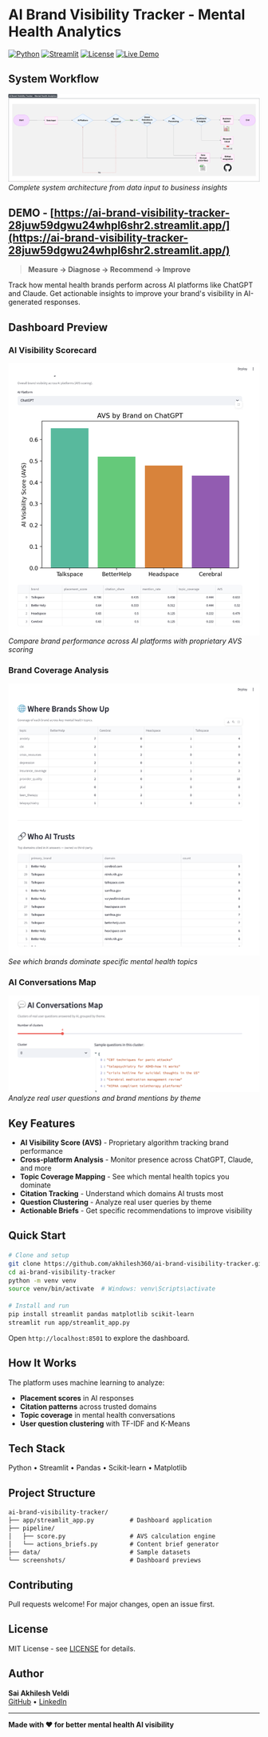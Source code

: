 # AI Brand Visibility Tracker - Mental Health Analytics

[![Python](https://img.shields.io/badge/Python-3.8+-blue.svg)](https://www.python.org/downloads/)
[![Streamlit](https://img.shields.io/badge/Streamlit-1.28+-red.svg)](https://streamlit.io/)
[![License](https://img.shields.io/badge/License-MIT-green.svg)](LICENSE)
[![Live Demo](https://img.shields.io/badge/Live%20Demo-Streamlit-FF4B4B.svg)](https://ai-brand-visibility-tracker-28juw59dgwu24whpl6shr2.streamlit.app/)

## System Workflow

![AI Brand Visibility Tracker Workflow](images/workflow-diagram.png)
*Complete system architecture from data input to business insights*

## DEMO - **[https://ai-brand-visibility-tracker-28juw59dgwu24whpl6shr2.streamlit.app/](https://ai-brand-visibility-tracker-28juw59dgwu24whpl6shr2.streamlit.app/)**

> **Measure → Diagnose → Recommend → Improve**

Track how mental health brands perform across AI platforms like ChatGPT and Claude. Get actionable insights to improve your brand's visibility in AI-generated responses.

## Dashboard Preview

### AI Visibility Scorecard
![Visibility Scorecard](screenshots/visibility-scorecard.png)
*Compare brand performance across AI platforms with proprietary AVS scoring*

### Brand Coverage Analysis  
![Brand Coverage](screenshots/brand-coverage.png)
*See which brands dominate specific mental health topics*

### AI Conversations Map
![Conversations Map](screenshots/conversations-map.png)
*Analyze real user questions and brand mentions by theme*

## Key Features

- **AI Visibility Score (AVS)** - Proprietary algorithm tracking brand performance
- **Cross-platform Analysis** - Monitor presence across ChatGPT, Claude, and more
- **Topic Coverage Mapping** - See which mental health topics you dominate
- **Citation Tracking** - Understand which domains AI trusts most
- **Question Clustering** - Analyze real user queries by theme
- **Actionable Briefs** - Get specific recommendations to improve visibility

## Quick Start

```bash
# Clone and setup
git clone https://github.com/akhilesh360/ai-brand-visibility-tracker.git
cd ai-brand-visibility-tracker
python -m venv venv
source venv/bin/activate  # Windows: venv\Scripts\activate

# Install and run
pip install streamlit pandas matplotlib scikit-learn
streamlit run app/streamlit_app.py
```

Open `http://localhost:8501` to explore the dashboard.

## How It Works

The platform uses machine learning to analyze:
- **Placement scores** in AI responses
- **Citation patterns** across trusted domains  
- **Topic coverage** in mental health conversations
- **User question clustering** with TF-IDF and K-Means

## Tech Stack

Python • Streamlit • Pandas • Scikit-learn • Matplotlib

## Project Structure

```
ai-brand-visibility-tracker/
├── app/streamlit_app.py          # Dashboard application
├── pipeline/
│   ├── score.py                  # AVS calculation engine
│   └── actions_briefs.py         # Content brief generator
├── data/                         # Sample datasets
└── screenshots/                  # Dashboard previews
```

## Contributing

Pull requests welcome! For major changes, open an issue first.

## License

MIT License - see [LICENSE](LICENSE) for details.

## Author

**Sai Akhilesh Veldi**  
[GitHub](https://github.com/akhilesh360) • [LinkedIn](https://www.linkedin.com/in/saiakhileshveldi/)

---

**Made with ❤️ for better mental health AI visibility**
